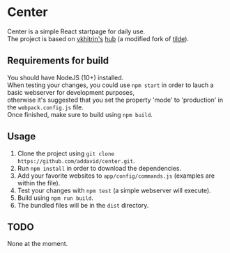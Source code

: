 Center
======
Center is a simple  React startpage for daily use.\
The project is based on [vkhitrin\'s](https://github.com/vkhitrin) [hub](https://github.com/vkhitrin/hub/) (a modified fork of [tilde](https://github.com/cadejscroggins/tilde)).


Requirements for build
----------------------
You should have NodeJS (10+) installed.\
When testing your changes, you could use `npm start` in order to lauch a basic webserver for development purposes,\
otherwise it's suggested that you set the property 'mode' to 'production' in the `webpack.config.js` file.\
Once finished, make sure to build using `npm build`.

Usage
-----
1. Clone the project using `git clone https://github.com/addavid/center.git`.
2. Run `npm install` in order to download the dependencies.
3. Add your favorite websites to `app/config/commands.js` (examples are within the file).
4. Test your changes with `npm test` (a simple webserver will execute).
5. Build using `npm run build`.
6. The bundled files will be in the `dist` directory.

TODO
----
None at the moment.
